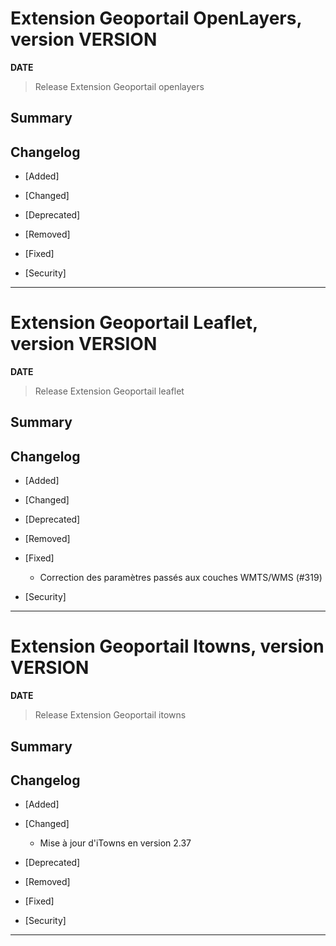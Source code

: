 



# Extension Geoportail OpenLayers, version __VERSION__

**__DATE__**
> Release Extension Geoportail openlayers

## Summary

## Changelog

* [Added]

* [Changed]

* [Deprecated]

* [Removed]

* [Fixed]

* [Security]

---

# Extension Geoportail Leaflet, version __VERSION__

**__DATE__**
> Release Extension Geoportail leaflet

## Summary

## Changelog

* [Added]

* [Changed]

* [Deprecated]

* [Removed]

* [Fixed]

    - Correction des paramètres passés aux couches WMTS/WMS (#319)

* [Security]

---

# Extension Geoportail Itowns, version __VERSION__

**__DATE__**
> Release Extension Geoportail itowns

## Summary

## Changelog

* [Added]

* [Changed]

    - Mise à jour d'iTowns en version 2.37

* [Deprecated]

* [Removed]

* [Fixed]

* [Security]

---
